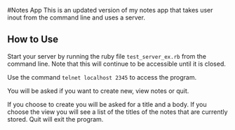 #Notes App
This is an updated version of my notes app that takes user inout from the command line and uses a server.

## How to Use
Start your server by running the ruby file `test_server_ex.rb` from the command line. Note that this will continue to be accessible until it is closed.

Use the command `telnet localhost 2345` to access the program.

You will be asked if you want to create new, view notes or quit.

If you choose to create you will be asked for a title and a body. If you choose the view you will see a list of the titles of the notes that are currently stored. Quit will exit the program.

